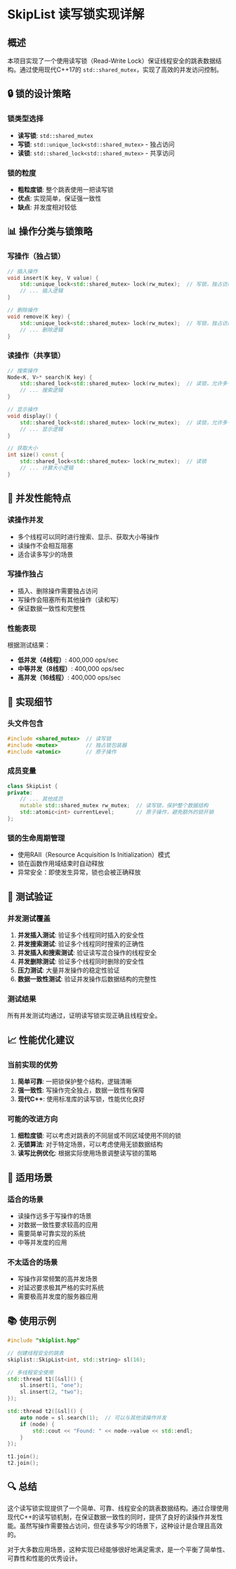 # SkipList 读写锁实现详解

## 概述

本项目实现了一个使用读写锁（Read-Write Lock）保证线程安全的跳表数据结构。通过使用现代C++17的 `std::shared_mutex`，实现了高效的并发访问控制。

## 🔒 锁的设计策略

### 锁类型选择
- **读写锁**: `std::shared_mutex`
- **写锁**: `std::unique_lock<std::shared_mutex>` - 独占访问
- **读锁**: `std::shared_lock<std::shared_mutex>` - 共享访问

### 锁的粒度
- **粗粒度锁**: 整个跳表使用一把读写锁
- **优点**: 实现简单，保证强一致性
- **缺点**: 并发度相对较低

## 📊 操作分类与锁策略

### 写操作（独占锁）
```cpp
// 插入操作
void insert(K key, V value) {
    std::unique_lock<std::shared_mutex> lock(rw_mutex);  // 写锁，独占访问
    // ... 插入逻辑
}

// 删除操作  
void remove(K key) {
    std::unique_lock<std::shared_mutex> lock(rw_mutex);  // 写锁，独占访问
    // ... 删除逻辑
}
```

### 读操作（共享锁）
```cpp
// 搜索操作
Node<K, V>* search(K key) {
    std::shared_lock<std::shared_mutex> lock(rw_mutex);  // 读锁，允许多个线程同时读取
    // ... 搜索逻辑
}

// 显示操作
void display() {
    std::shared_lock<std::shared_mutex> lock(rw_mutex);  // 读锁，允许多个线程同时读取
    // ... 显示逻辑
}

// 获取大小
int size() const {
    std::shared_lock<std::shared_mutex> lock(rw_mutex);  // 读锁
    // ... 计算大小逻辑
}
```

## 🚀 并发性能特点

### 读操作并发
- 多个线程可以同时进行搜索、显示、获取大小等操作
- 读操作不会相互阻塞
- 适合读多写少的场景

### 写操作独占
- 插入、删除操作需要独占访问
- 写操作会阻塞所有其他操作（读和写）
- 保证数据一致性和完整性

### 性能表现
根据测试结果：
- **低并发（4线程）**: 400,000 ops/sec
- **中等并发（8线程）**: 400,000 ops/sec  
- **高并发（16线程）**: 400,000 ops/sec

## 🔧 实现细节

### 头文件包含
```cpp
#include <shared_mutex>  // 读写锁
#include <mutex>         // 独占锁包装器
#include <atomic>        // 原子操作
```

### 成员变量
```cpp
class SkipList {
private:
    // ... 其他成员
    mutable std::shared_mutex rw_mutex;  // 读写锁，保护整个数据结构
    std::atomic<int> currentLevel;       // 原子操作，避免额外的锁开销
};
```

### 锁的生命周期管理
- 使用RAII（Resource Acquisition Is Initialization）模式
- 锁在函数作用域结束时自动释放
- 异常安全：即使发生异常，锁也会被正确释放

## 🧪 测试验证

### 并发测试覆盖
1. **并发插入测试**: 验证多个线程同时插入的安全性
2. **并发搜索测试**: 验证多个线程同时搜索的正确性
3. **并发插入和搜索测试**: 验证读写混合操作的线程安全
4. **并发删除测试**: 验证多个线程同时删除的安全性
5. **压力测试**: 大量并发操作的稳定性验证
6. **数据一致性测试**: 验证并发操作后数据结构的完整性

### 测试结果
所有并发测试均通过，证明读写锁实现正确且线程安全。

## 📈 性能优化建议

### 当前实现的优势
1. **简单可靠**: 一把锁保护整个结构，逻辑清晰
2. **强一致性**: 写操作完全独占，数据一致性有保障
3. **现代C++**: 使用标准库的读写锁，性能优化良好

### 可能的改进方向
1. **细粒度锁**: 可以考虑对跳表的不同层或不同区域使用不同的锁
2. **无锁算法**: 对于特定场景，可以考虑使用无锁数据结构
3. **读写比例优化**: 根据实际使用场景调整读写锁的策略

## 🎯 适用场景

### 适合的场景
- 读操作远多于写操作的场景
- 对数据一致性要求较高的应用
- 需要简单可靠实现的系统
- 中等并发度的应用

### 不太适合的场景
- 写操作非常频繁的高并发场景
- 对延迟要求极其严格的实时系统
- 需要极高并发度的服务器应用

## 📚 使用示例

```cpp
#include "skiplist.hpp"

// 创建线程安全的跳表
skiplist::SkipList<int, std::string> sl(16);

// 多线程安全使用
std::thread t1([&sl]() {
    sl.insert(1, "one");
    sl.insert(2, "two");
});

std::thread t2([&sl]() {
    auto node = sl.search(1);  // 可以与其他读操作并发
    if (node) {
        std::cout << "Found: " << node->value << std::endl;
    }
});

t1.join();
t2.join();
```

## 🔍 总结

这个读写锁实现提供了一个简单、可靠、线程安全的跳表数据结构。通过合理使用现代C++的读写锁机制，在保证数据一致性的同时，提供了良好的读操作并发性能。虽然写操作需要独占访问，但在读多写少的场景下，这种设计是合理且高效的。

对于大多数应用场景，这种实现已经能够很好地满足需求，是一个平衡了简单性、可靠性和性能的优秀设计。
